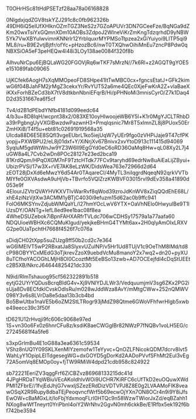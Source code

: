 T0OHrHSc81tHdPSETzf28aa78a06168828

0NlgdxjqdZGV8tskYZJ291c8c0fb962326b
49DH6iQ5eIUfXHlknOZmTGZ3NeS2z7GZoAPUVr3DN7GCeeFze/BqNGa9dZKm20wxTsiYxGQmnXDm10AOBs3ZdpoJ2WIneViKrZmKngTdzqrhdD9yNBW5Yk7VwXBYuIwvimnKNNrIr12YrblquxrMYPMSoTtpzea2xGiYuiyoi9LITP5qi9ML8/ru+B9E2vtjBjtfr/ofYc+pHzozBc6/nwT0TXQhwOihiMnEu7zncP8Pdw0qNBXSiOA5eF3peHEQw4l48i3LOy138ae0084f320f8b

AIhvuNrCpu6EjBQLaWG20FGOVjRq6wTKF7sMrzN//7k6Rl+z2AGQT9gYOE5e151089fab09065

UjKCfek6AogH7sXqMMOpeoFD8SHpe41ItTwMBC0cx+fgncsEtatJ+GFk2kimwG6f04BJahFM2jrMgZ3cekxYr/RvYUT52a6me4QEc0XjeFwKrA2Z+vlaBaeXiKXxForhBZeCd3bX7tV8dtkbnNbniEFqrB/Hi/pPHNoMi3mnisCyrO/Z7k1Daq4D2d3531667ea6f5cf

Tv4/d2B1dPEbdYNfb4181d099eedc64
4/b3u+8D8IqH/wcpnt38x2/083XE10oyHIwoojeWB6Y5l+K1r0MgYJCLTRhbDa39rPgbngUyVXGIBwzdwPazwnH3+Pmqlqsnic7Mr8T5xlmnZL8j8PUox50ErZmHXiB/T4f5u+ebt81c02691919568a35
UIcda88D6E5E8SQfI3vgeEUbrL1ko5iejUqW7yUEr9fgo0zVHPiJaje9T47cfPKyopjj+PXWBPU2/eL8j01dxf+Y/XiNrjXv67Bnivx2xvYtoD913c111415d94069
SyqluM5gdWtWnJw9YZ3W6Il9EgGYd0eC6oRD36OaMq8Hw+qL08Xy2L7j4uGW8a4L7Cvb2wDn8POc28127e23ed2bca19
81KrdQpm/HPqOXGM7nF9TztcHTdk77FCv9taryhd69edrNw8uAiEaLijZByui+UbizrPVSi/17w3X+rVE7AK8eLzWK/DidsWea763e72966d2d64
zEOT28jDxXd6eMwzY6d54Ar0TAqareCI/4MyTL3niIqgrdNqeqN92qrkVVTbMIYfe0OXVAsdwA9uHjVb+TBvrfo5VQlZrzKWBVF03015rvl9dEv358a41890d053e9f
4ElourJZVtrQVAYHVKXVTIvWarRvf8qWod39zroJdKnWV8xZiqQQdEhE68L/xhE4ziNzVjtXw3ACMM1yBTjC4030i9efuzm15d62ac0b9ffc941
FolO6MKSYnvZdjubWMQaYL/I27hmYOcLwV6YTX+OaVhNElo0HwyulBe9T1lUzsDY/OANTg+IefL8ed9ee1bac08f8ea
4WheDSUZebok7iBpnFAHXARfrTVLdc706wCDHSy17579a1a77aafa60
NDQUioeWBHXc6CQMuKIgud/yekjkeBHmG4TYMt6ax+2H0qIyAmOIxLRXVG2pe0UaTpchtH7668f4526f7c076a

sDidjCH02tXpp5suZUzg8ff50b2cd2c7e364
wG6IMElVT5wP2RBxatJa8SlyxvUZuINP/v5Hr1Ud8TUjV1c9OeThM8lMd/td8cP98OBYYCxMEdG3oTjkrevZzoX9uebdVcMu8manoY2x7wq2+dn20+pyXU8uTCfhoYACOGhLMjH8Ol0CcoztMt5EeBSo13zwb+AD7OCEejfdl4cDqStUEEtc2B5XB/NkrcJ64644825421dc330

N9id/RImTshauog95cf562322891b518
eytjG2UYrYQDusBcrqBIdG4v+Xj9VNlYDJLWr3/VedquumjmV3sg6ZKx2PG2isUja8Dv8ECfdklCvskOdlsRu/m028wJddWza8AvY/mMtgCWw+252nQMWV098Y3v6s8LVrDa8e5daa13b3cb4bd
Bo5BwUtbx1naVE5b6oZM2StLTRogr93jMdZ98Qtme6GWoVFhfwrHlgb5xwbe49eecc39c3f50f

tD621U12rHvqji9fc606c9068e97ed
1S+vn30o6Fx0z6hnrCFu8z/ksdiK8aeCWGgIBr82NWzP7fNQBv1voLH5EG/c27245681f4a5fe6

s3xpGrlmBu4E1oG88a3ea6361c59534
VShz8nUQ1Y09SKLXenMIYzemofw1TeYyvc+QnOZLFNicokQDM7dcrv8Ivt5WahLyY1OpipLEITdgesegWG+dxGOYD5gDorKd2AADoPVvfSFhMt2EuI3vEg72A5omVq8EMOp0oy+fjTW9RMiW4dpd21cdb958c824922

sb72221EeriZV3qggFrf6ZiCBZvz86968133215dc41d
4JPgHRDaTYqWBiuVEcAKoIdhlvWOi9UCHR7KiRFC6cUfTkD2euOQuwXWdPMI1ZFbrE//1fvjEdJhjG7vwxljSZezERdDizVDTVPJ8Z8E0g2LVAAMoFIK8veawOSqX2R9Rupy8dbaTEjPeoqvncfWrf5b69ecwOjYXn7ON8OCr4n9i9Y8iJfsEwOW+cBaMGxLit/IoFbjYdxmoqFLrl0HTQc9n58WzwTWiorJxZd/eqBZahh1NXog8wWfTneyrt0YriPbnl4oiY2WrNhv2GgvN0mh6ckkBe/E1Rfbx5ek192f6bf742be3594
